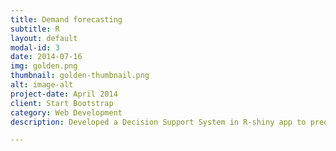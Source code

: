 ```yaml
---
title: Demand forecasting
subtitle: R
layout: default
modal-id: 3
date: 2014-07-16
img: golden.png
thumbnail: golden-thumbnail.png
alt: image-alt
project-date: April 2014
client: Start Bootstrap
category: Web Development
description: Developed a Decision Support System in R-shiny app to predict unit sales for different items sold at grocery stores in Ecuador. Integrated data sources, cleaned and conducted EDA to identify patterns before model building

---
```

